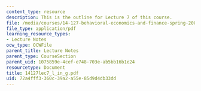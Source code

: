 ```yaml
---
content_type: resource
description: This is the outline for Lecture 7 of this course.
file: /media/courses/14-127-behavioral-economics-and-finance-spring-2004/72a4fff3360c39a2a55e85d9d4db33dd_14127lec7_l_in_g.pdf
file_type: application/pdf
learning_resource_types:
- Lecture Notes
ocw_type: OCWFile
parent_title: Lecture Notes
parent_type: CourseSection
parent_uid: 1075859e-4cef-e748-703e-ab5bb16b1e24
resourcetype: Document
title: 14127lec7_l_in_g.pdf
uid: 72a4fff3-360c-39a2-a55e-85d9d4db33dd
---
```

